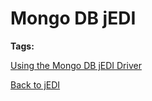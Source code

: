 # Mongo DB jEDI

**Tags:**
<badge text='jedi' vertical='middle' />

[Using the Mongo DB jEDI Driver](./mongodb-jedi-driver/README.md)  

[Back to jEDI](../README.md)
